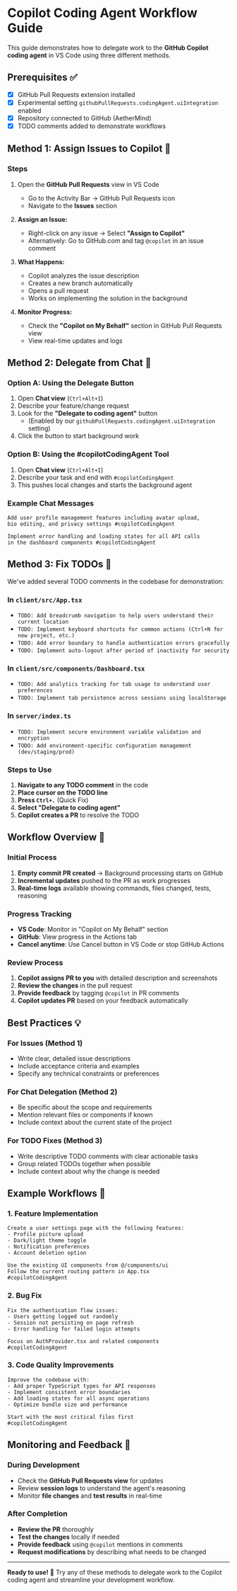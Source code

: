 # Copilot Coding Agent Workflow Guide

This guide demonstrates how to delegate work to the **GitHub Copilot coding agent** in VS Code using three different methods.

## Prerequisites ✅

- [x] GitHub Pull Requests extension installed
- [x] Experimental setting `githubPullRequests.codingAgent.uiIntegration` enabled
- [x] Repository connected to GitHub (AetherMind)
- [x] TODO comments added to demonstrate workflows

## Method 1: Assign Issues to Copilot 🎯

### Steps

1. Open the **GitHub Pull Requests** view in VS Code

   - Go to the Activity Bar → GitHub Pull Requests icon
   - Navigate to the **Issues** section

2. **Assign an Issue:**

   - Right-click on any issue → Select **"Assign to Copilot"**
   - Alternatively: Go to GitHub.com and tag `@copilot` in an issue comment

3. **What Happens:**

   - Copilot analyzes the issue description
   - Creates a new branch automatically
   - Opens a pull request
   - Works on implementing the solution in the background

4. **Monitor Progress:**
   - Check the **"Copilot on My Behalf"** section in GitHub Pull Requests view
   - View real-time updates and logs

## Method 2: Delegate from Chat 💬

### Option A: Using the Delegate Button

1. Open **Chat view** (`Ctrl+Alt+I`)
2. Describe your feature/change request
3. Look for the **"Delegate to coding agent"** button
   - (Enabled by our `githubPullRequests.codingAgent.uiIntegration` setting)
4. Click the button to start background work

### Option B: Using the #copilotCodingAgent Tool

1. Open **Chat view** (`Ctrl+Alt+I`)
2. Describe your task and end with `#copilotCodingAgent`
3. This pushes local changes and starts the background agent

### Example Chat Messages

```text
Add user profile management features including avatar upload,
bio editing, and privacy settings #copilotCodingAgent
```

```text
Implement error handling and loading states for all API calls
in the dashboard components #copilotCodingAgent
```

## Method 3: Fix TODOs 📝

We've added several TODO comments in the codebase for demonstration:

### In `client/src/App.tsx`

- `TODO: Add breadcrumb navigation to help users understand their current location`
- `TODO: Implement keyboard shortcuts for common actions (Ctrl+N for new project, etc.)`
- `TODO: Add error boundary to handle authentication errors gracefully`
- `TODO: Implement auto-logout after period of inactivity for security`

### In `client/src/components/Dashboard.tsx`

- `TODO: Add analytics tracking for tab usage to understand user preferences`
- `TODO: Implement tab persistence across sessions using localStorage`

### In `server/index.ts`

- `TODO: Implement secure environment variable validation and encryption`
- `TODO: Add environment-specific configuration management (dev/staging/prod)`

### Steps to Use

1. **Navigate to any TODO comment** in the code
2. **Place cursor on the TODO line**
3. **Press `Ctrl+.`** (Quick Fix)
4. **Select "Delegate to coding agent"**
5. **Copilot creates a PR** to resolve the TODO

## Workflow Overview 🔄

### Initial Process

1. **Empty commit PR created** → Background processing starts on GitHub
2. **Incremental updates** pushed to the PR as work progresses
3. **Real-time logs** available showing commands, files changed, tests, reasoning

### Progress Tracking

- **VS Code**: Monitor in "Copilot on My Behalf" section
- **GitHub**: View progress in the Actions tab
- **Cancel anytime**: Use Cancel button in VS Code or stop GitHub Actions

### Review Process

1. **Copilot assigns PR to you** with detailed description and screenshots
2. **Review the changes** in the pull request
3. **Provide feedback** by tagging `@copilot` in PR comments
4. **Copilot updates PR** based on your feedback automatically

## Best Practices 💡

### For Issues (Method 1)

- Write clear, detailed issue descriptions
- Include acceptance criteria and examples
- Specify any technical constraints or preferences

### For Chat Delegation (Method 2)

- Be specific about the scope and requirements
- Mention relevant files or components if known
- Include context about the current state of the project

### For TODO Fixes (Method 3)

- Write descriptive TODO comments with clear actionable tasks
- Group related TODOs together when possible
- Include context about why the change is needed

## Example Workflows 🚀

### 1. Feature Implementation

```text
Create a user settings page with the following features:
- Profile picture upload
- Dark/light theme toggle
- Notification preferences
- Account deletion option

Use the existing UI components from @/components/ui
Follow the current routing pattern in App.tsx
#copilotCodingAgent
```

### 2. Bug Fix

```text
Fix the authentication flow issues:
- Users getting logged out randomly
- Session not persisting on page refresh
- Error handling for failed login attempts

Focus on AuthProvider.tsx and related components
#copilotCodingAgent
```

### 3. Code Quality Improvements

```text
Improve the codebase with:
- Add proper TypeScript types for API responses
- Implement consistent error boundaries
- Add loading states for all async operations
- Optimize bundle size and performance

Start with the most critical files first
#copilotCodingAgent
```

## Monitoring and Feedback 👀

### During Development

- Check the **GitHub Pull Requests view** for updates
- Review **session logs** to understand the agent's reasoning
- Monitor **file changes** and **test results** in real-time

### After Completion

- **Review the PR** thoroughly
- **Test the changes** locally if needed
- **Provide feedback** using `@copilot` mentions in comments
- **Request modifications** by describing what needs to be changed

---

**Ready to use!** 🎉 Try any of these methods to delegate work to the Copilot coding agent and streamline your development workflow.
 
 
